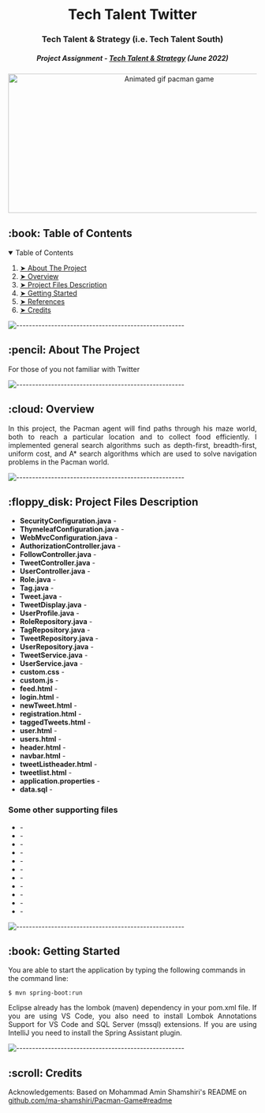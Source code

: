 <h1 align="center"> Tech Talent Twitter </h1>
<h3 align="center"> Tech Talent & Strategy (i.e. Tech Talent South) </h3>
<h5 align="center"> Project Assignment - <a href="https://www.linkedin.com/company/tech-talent-south">Tech Talent & Strategy</a> (June 2022) </h5>

<p align="center"> 
  <img src="gif/pacman_game.gif" alt="Animated gif pacman game" height="282px" width="637">
</p>

<!-- TABLE OF CONTENTS -->
<h2 id="table-of-contents"> :book: Table of Contents</h2>

<details open="open">
  <summary>Table of Contents</summary>
  <ol>
    <li><a href="#about-the-project"> ➤ About The Project</a></li>
    <li><a href="#overview"> ➤ Overview</a></li>
    <li><a href="#project-files-description"> ➤ Project Files Description</a></li>
    <li><a href="#getting-started"> ➤ Getting Started</a></li>
    <li><a href="#references"> ➤ References</a></li>
    <li><a href="#credits"> ➤ Credits</a></li>
  </ol>
</details>

![-----------------------------------------------------](https://raw.githubusercontent.com/andreasbm/readme/master/assets/lines/rainbow.png)

<!-- ABOUT THE PROJECT -->
<h2 id="about-the-project"> :pencil: About The Project</h2>

<p align="justify"> 
  For those of you not familiar with Twitter
</p>

![-----------------------------------------------------](https://raw.githubusercontent.com/andreasbm/readme/master/assets/lines/rainbow.png)

<!-- OVERVIEW -->
<h2 id="overview"> :cloud: Overview</h2>

<p align="justify"> 
  In this project, the Pacman agent will find paths through his maze world, both to reach a particular location and to collect food efficiently. I implemented general search algorithms such as depth-first, breadth-first, uniform cost, and A* search algorithms which are used to solve navigation problems in the Pacman world.
</p>

![-----------------------------------------------------](https://raw.githubusercontent.com/andreasbm/readme/master/assets/lines/rainbow.png)

<!-- PROJECT FILES DESCRIPTION -->
<h2 id="project-files-description"> :floppy_disk: Project Files Description</h2>

<ul>
  <li><b>SecurityConfiguration.java</b> - </li>
  <li><b>ThymeleafConfiguration.java</b> - </li>
  <li><b>WebMvcConfiguration.java</b> - </li>

  <li><b>AuthorizationController.java</b> - </li>
  <li><b>FollowController.java</b> - </li>
  <li><b>TweetController.java</b> - </li>
  <li><b>UserController.java</b> - </li>

  <li><b>Role.java</b> - </li>
  <li><b>Tag.java</b> - </li>
  <li><b>Tweet.java</b> - </li>
  <li><b>TweetDisplay.java</b> - </li>
  <li><b>UserProfile.java</b> - </li>

  <li><b>RoleRepository.java</b> - </li>
  <li><b>TagRepository.java</b> - </li>
  <li><b>TweetRepository.java</b> - </li>
  <li><b>UserRepository.java</b> - </li>

  <li><b>TweetService.java</b> - </li>
  <li><b>UserService.java</b> - </li>

  <li><b>custom.css</b> - </li>
  <li><b>custom.js</b> - </li>

  <li><b>feed.html</b> - </li>
  <li><b>login.html</b> - </li>
  <li><b>newTweet.html</b> - </li>
  <li><b>registration.html</b> - </li>
  <li><b>taggedTweets.html</b> - </li>
  <li><b>user.html</b> - </li>
  <li><b>users.html</b> - </li>

  <li><b>header.html</b> - </li>
  <li><b>navbar.html</b> - </li>
  <li><b>tweetListheader.html</b> - </li>
  <li><b>tweetlist.html</b> - </li>

  <li><b>application.properties</b> - </li>
  <li><b>data.sql</b> - </li>
</ul>

<h3>Some other supporting files</h3>
<ul>
  <li><b></b> - </li>
  <li><b></b> - </li>
  <li><b></b> - </li>
  <li><b></b> - </li>
  <li><b></b> - </li>
  <li><b></b> - </li>
  <li><b></b> - </li>
  <li><b></b> - </li>
  <li><b></b> - </li>
  <li><b></b> - </li>
  <li><b></b> - </li>
</ul>

![-----------------------------------------------------](https://raw.githubusercontent.com/andreasbm/readme/master/assets/lines/rainbow.png)

<!-- GETTING STARTED -->
<h2 id="getting-started"> :book: Getting Started</h2>

<p>You are able to start the application by typing the following commands in the command line:</p>
<pre><code>$ mvn spring-boot:run</code></pre>
<p align="justify">Eclipse already has the lombok (maven) dependency in your pom.xml file. If you are using VS Code, you also need to install Lombok Annotations Support for VS Code and SQL Server (mssql) extensions. If you are using IntelliJ you need to install the Spring Assistant plugin.</p>

![-----------------------------------------------------](https://raw.githubusercontent.com/andreasbm/readme/master/assets/lines/rainbow.png)

<!-- CREDITS -->
<h2 id="credits"> :scroll: Credits</h2>

Acknowledgements: Based on Mohammad Amin Shamshiri's README on <a href=https://github.com/ma-shamshiri/Pacman-Game#readme>github.com/ma-shamshiri/Pacman-Game#readme</a>


